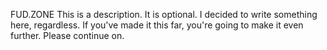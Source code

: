 FUD.ZONE
This is a description. It is optional. I decided to write something here, regardless. 
If you've made it this far, you're going to make it even further. Please continue on. 
